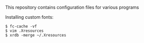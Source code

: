 This repository contains configuration files for various programs

Installing custom fonts:

    $ fc-cache -vf
    $ vim .Xresources
    $ xrdb -merge ~/.Xresources

